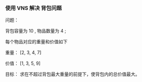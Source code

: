 ### 使用 VNS 解决 背包问题

问题：

背包容量为 10 , 物品数量为 4 ;

每个物品对应的重量和价值如下

重量： [2, 3, 4, 7]

价值： [1, 3, 5, 9]

目标： 求在不超过背包最大重量的前提下，使背包内的总价值最大。